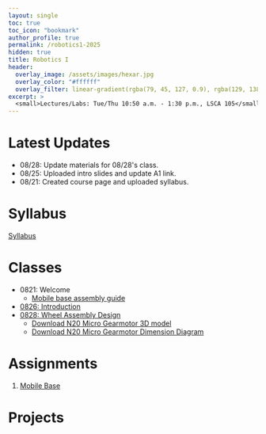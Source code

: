 ```yaml
---
layout: single
toc: true
toc_icon: "bookmark"
author_profile: true
permalink: /robotics1-2025
hidden: true
title: Robotics I
header:
  overlay_image: /assets/images/hexar.jpg
  overlay_color: "#ffffff"
  overlay_filter: linear-gradient(rgba(79, 45, 127, 0.9), rgba(129, 138, 143, 0.5))
excerpt: >
  <small>Lectures/Labs: Tue/Thu 10:50 a.m. - 1:30 p.m., LSCA 105</small>
---
```

# Latest Updates

- 08/28: Update materials for 08/28's class.
- 08/25: Uploaded intro slides and update A1 link.
- 08/21: Created course page and uploaded syllabus.

# Syllabus

[Syllabus](/_docs/robotics1-2025/syllabus.pdf)

# Classes

- 0821: Welcome
  - [Mobile base assembly guide](https://github.com/linzhangUCA/3421example-mobile_base)
- [0826: Introduction](/_docs/robotics1-2025/0826/intro.pdf)
- [0828: Wheel Assembly Design](git@github.com:linzhangUCA/r1b_mechanical.git)
  - [Download N20 Micro Gearmotor 3D model](https://www.pololu.com/file/0J2042/Pololu%20Micro%20Metal%20Gearmotor%203D%20(STEP)%20Models.zip)
  - [Download N20 Micro Gearmotor Dimension Diagram](https://www.pololu.com/file/0J949/micro-metal-gearmotors-dimensions.pdf)

# Assignments

1. [Mobile Base](https://classroom.github.com/a/ri1JHXYh)

# Projects
